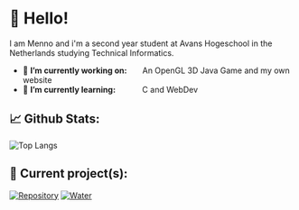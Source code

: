 # 👋 Hello!

I am Menno and i'm a second year student at Avans Hogeschool in the Netherlands studying Technical Informatics.

- 🔭 **I’m currently working on:** &nbsp;&nbsp;&nbsp;&nbsp;&nbsp;&nbsp;An OpenGL 3D Java Game and my own website
- 🌱 **I’m currently learning:**&nbsp;&nbsp;&nbsp;&nbsp;&nbsp;&nbsp;&nbsp;&nbsp;&nbsp;&nbsp;&nbsp;&nbsp;C and WebDev


## 📈 Github Stats:
![Top Langs](https://github-readme-stats.vercel.app/api/top-langs/?username=CodingWithMenno&layout=compact&theme=vision-friendly-dark)

## 👷 Current project(s):
[![Repository](https://github-readme-stats.vercel.app/api/pin/?username=CodingWithMenno&repo=3DGame&layout=compact&theme=vision-friendly-dark)](https://github.com/CodingWithMenno/3DGame)
[![Water](https://media.discordapp.net/attachments/378603538009292820/802181808888348722/unknown.png?width=1623&height=910)](https://github.com/CodingWithMenno/3DGame)
